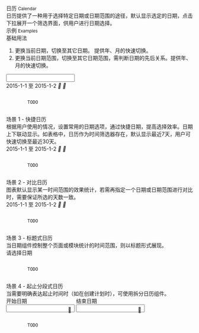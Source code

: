<div class="mb40">
    <div class="fontsize-20">日历 <small>Calendar</small></div>
    <div class="color-999 mt4">日历提供了一种用于选择特定日期或日期范围的途径，默认显示选定的日期，点击下拉展开一个筛选界面，供用户进行日期选择。</div>
</div>

<div class="fontsize-16 mb10">示例 <small>Examples</small></div>

<div class="example">
    <div class="content">
        <div class="content-header">
            <div>基础用法</div>
            <ol>
                <li>更换当前日期，切换至其它日期。 提供年、月的快速切换。</li>
                <li>更换当前日期范围，切换至其它日期范围，需判断日期的先后关系。提供年、月的快速切换。</li>
            </ol>
        </div>
        <div class="content-body">
            <input bx-name="components/datepickerwrapper" type="text" class="form-control w100 mr40">
            <div bx-name="components/datepickerwrapper" 
                data-dates="['2015-1-1', '2015-1-2']" 
                data-shortcuts="false" 
                class="form-control datepickerwrapper-trigger">
                <span data-index="0">2015-1-1</span> 至 <span data-index="1">2015-1-2</span>
                <i class="brixfont pull-right ml5 down"></i>
                <i class="brixfont pull-right ml5 up"></i>
            </div>
        </div>
    </div>
    <pre class="example-pre"><code class="hljs html">
        TODO
    </code></pre>
</div>


<div class="example">
    <div class="content">
        <div class="content-header">
            <div>场景 1 - 快捷日历</div>
            <div class="color-999 mt6">根据用户使用的情况，设置常用的日期选项，通过快捷日期，提高选择效率。日期上下联动显示。如表格中，日历作为时间筛选器存在，默认显示最近7天，用户可快速切换至最近30天。</div>
        </div>
        <div class="content-body">
            <div bx-name="components/datepickerwrapper" 
                data-dates="['2015-1-1', '2015-1-2']" 
                class="form-control datepickerwrapper-trigger">
                <span data-index="0">2015-1-1</span> 至 <span data-index="1">2015-1-2</span>
                <i class="brixfont pull-right ml5 down"></i>
                <i class="brixfont pull-right ml5 up"></i>
            </div>
        </div>
    </div>
    <pre class="example-pre"><code class="hljs html">
        TODO
    </code></pre>
</div>

<div class="example">
    <div class="content">
        <div class="content-header">
            <div>场景 2 - 对比日历</div>
            <div class="color-999 mt6">图表默认显示某一时间范围的效果统计，若需再指定一个日期或日期范围进行对比时，需要保证所选的天数一致。</div>
        </div>
        <div class="content-body">
            <div bx-name="components/datepickerwrapper" 
                data-dates="['2015-1-1', '2015-1-2']" 
                class="form-control datepickerwrapper-trigger">
                <span data-index="0">2015-1-1</span> 至 <span data-index="1">2015-1-2</span>
                <i class="brixfont pull-right ml5 down"></i>
                <i class="brixfont pull-right ml5 up"></i>
            </div>
        </div>
    </div>
    <pre class="example-pre"><code class="hljs html">
        TODO
    </code></pre>
</div>

<div class="example">
    <div class="content">
        <div class="content-header">
            <div>场景 3 - 标题式日历</div>
            <div class="color-999 mt6">当日期组件控制整个页面或模块统计的时间范围，则以标题形式展现。</div>
        </div>
        <div class="content-body">
            <span bx-name="components/datepickerwrapper" class="fontsize-16">请选择日期</span>
        </div>
    </div>
    <pre class="example-pre"><code class="hljs html">
        TODO
    </code></pre>
</div>

<div class="example">
    <div class="content">
        <div class="content-header">
            <div>场景 4 - 起止分段式日历</div>
            <div class="color-999 mt6">当需要明确表达起止时间时（如在创建计划时），可使用拆分日历组件。</div>
        </div>
        <div class="content-body">
            <div class="mr40" style="display: inline-block;">
                <div class="pl9 mb10 color-999">开始日期</div>
                <div style="position: relative;">
                    <input bx-name="components/datepickerwrapper" type="text" class="form-control">
                    <span class="brixfont color-c" style="position: absolute; right: 9px; top: 6px;">&#xe615;</span>
                </div>
            </div>
            <div style="position: relative; display: inline-block;">
                <div class="pl9 mb10 color-999">结束日期</div>
                <div style="position: relative;">
                    <input bx-name="components/datepickerwrapper" type="text" class="form-control">
                    <span class="brixfont color-c" style="position: absolute; right: 9px; top: 6px;">&#xe615;</span>
                </div>
            </div>
        </div>
    </div>
    <pre class="example-pre"><code class="hljs html">
        TODO
    </code></pre>
</div>
